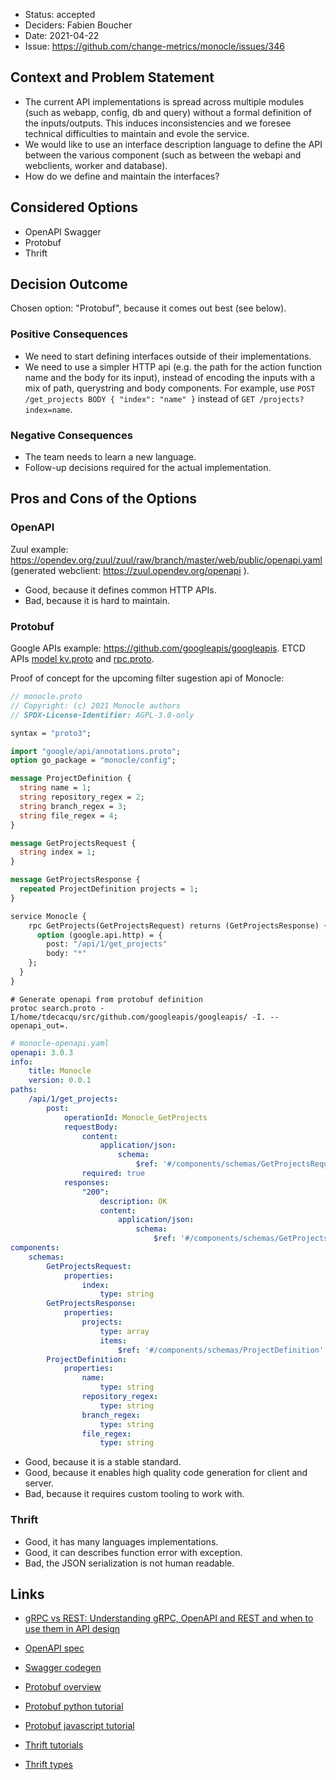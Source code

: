 * Status: accepted
* Deciders: Fabien Boucher
* Date: 2021-04-22
* Issue: https://github.com/change-metrics/monocle/issues/346

## Context and Problem Statement

* The current API implementations is spread across multiple modules (such as webapp, config, db and query) without a formal definition of the inputs/outputs. This induces inconsistencies and we foresee technical difficulties to maintain and evole the service.
* We would like to use an interface description language to define the API between the various component (such as between the webapi and webclients, worker and database).
* How do we define and maintain the interfaces?

## Considered Options

* OpenAPI Swagger
* Protobuf
* Thrift

## Decision Outcome

Chosen option: "Protobuf", because it comes out best (see below).

### Positive Consequences

- We need to start defining interfaces outside of their implementations.
- We need to use a simpler HTTP api (e.g. the path for the action function name and the body for its input), instead of encoding the inputs with a mix of path, querystring and body components.
  For example, use `POST /get_projects BODY { "index": "name" }` instead of `GET /projects?index=name`.

### Negative Consequences

- The team needs to learn a new language.
- Follow-up decisions required for the actual implementation.

## Pros and Cons of the Options

### OpenAPI

Zuul example: https://opendev.org/zuul/zuul/raw/branch/master/web/public/openapi.yaml (generated webclient: https://zuul.opendev.org/openapi ).

* Good, because it defines common HTTP APIs.
* Bad, because it is hard to maintain.

### Protobuf

Google APIs example: https://github.com/googleapis/googleapis.
ETCD APIs [model kv.proto](https://github.com/etcd-io/etcd/blob/bad0b4d5131629f0d7fe3d572cb7953548f54afd/api/mvccpb/kv.proto) and [rpc.proto](https://github.com/etcd-io/etcd/blob/bad0b4d5131629f0d7fe3d572cb7953548f54afd/api/etcdserverpb/rpc.proto).

Proof of concept for the upcoming filter sugestion api of Monocle:

```protobuf
// monocle.proto
// Copyright: (c) 2021 Monocle authors
// SPDX-License-Identifier: AGPL-3.0-only

syntax = "proto3";

import "google/api/annotations.proto";
option go_package = "monocle/config";

message ProjectDefinition {
  string name = 1;
  string repository_regex = 2;
  string branch_regex = 3;
  string file_regex = 4;
}

message GetProjectsRequest {
  string index = 1;
}

message GetProjectsResponse {
  repeated ProjectDefinition projects = 1;
}

service Monocle {
    rpc GetProjects(GetProjectsRequest) returns (GetProjectsResponse) {
      option (google.api.http) = {
        post: "/api/1/get_projects"
        body: "*"
    };
  }
}
```

```ShellSession
# Generate openapi from protobuf definition
protoc search.proto -I/home/tdecacqu/src/github.com/googleapis/googleapis/ -I. --openapi_out=.
```

```yaml
# monocle-openapi.yaml
openapi: 3.0.3
info:
    title: Monocle
    version: 0.0.1
paths:
    /api/1/get_projects:
        post:
            operationId: Monocle_GetProjects
            requestBody:
                content:
                    application/json:
                        schema:
                            $ref: '#/components/schemas/GetProjectsRequest'
                required: true
            responses:
                "200":
                    description: OK
                    content:
                        application/json:
                            schema:
                                $ref: '#/components/schemas/GetProjectsResponse'
components:
    schemas:
        GetProjectsRequest:
            properties:
                index:
                    type: string
        GetProjectsResponse:
            properties:
                projects:
                    type: array
                    items:
                        $ref: '#/components/schemas/ProjectDefinition'
        ProjectDefinition:
            properties:
                name:
                    type: string
                repository_regex:
                    type: string
                branch_regex:
                    type: string
                file_regex:
                    type: string
```

* Good, because it is a stable standard.
* Good, because it enables high quality code generation for client and server.
* Bad, because it requires custom tooling to work with.

### Thrift

* Good, it has many languages implementations.
* Good, it can describes function error with exception.
* Bad, the JSON serialization is not human readable.

## Links

- [gRPC vs REST: Understanding gRPC, OpenAPI and REST and when to use them in API design](https://cloud.google.com/blog/products/api-management/understanding-grpc-openapi-and-rest-and-when-to-use-them)

- [OpenAPI spec](https://spec.openapis.org/oas/v3.1.0)
- [Swagger codegen](https://github.com/swagger-api/swagger-codegen#overview)
- [Protobuf overview](https://developers.google.com/protocol-buffers/docs/overview)
- [Protobuf python tutorial](https://developers.google.com/protocol-buffers/docs/pythontutorial)
- [Protobuf javascript tutorial](https://developers.google.com/protocol-buffers/docs/reference/javascript-generated)
- [Thrift tutorials](https://thrift-tutorial.readthedocs.io/)
- [Thrift types](https://thrift.apache.org/docs/types.html)

